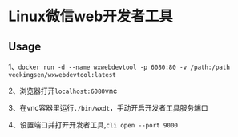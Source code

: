 # Linux微信web开发者工具

## Usage
1、``docker run -d --name wxwebdevtool -p 6080:80 -v /path:/path veekingsen/wxwebdevtool:latest``

2、浏览器打开``localhost:6080``vnc

3、在vnc容器里运行``./bin/wxdt``，手动开启开发者工具服务端口

4、设置端口并打开开发者工具,``cli open --port 9000``